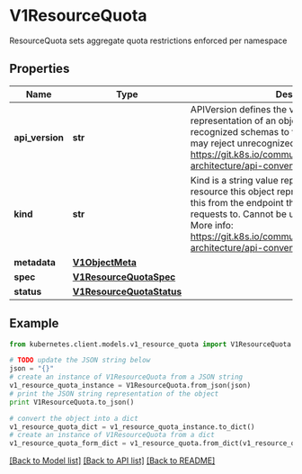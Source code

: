 # V1ResourceQuota

ResourceQuota sets aggregate quota restrictions enforced per namespace

## Properties
Name | Type | Description | Notes
------------ | ------------- | ------------- | -------------
**api_version** | **str** | APIVersion defines the versioned schema of this representation of an object. Servers should convert recognized schemas to the latest internal value, and may reject unrecognized values. More info: https://git.k8s.io/community/contributors/devel/sig-architecture/api-conventions.md#resources | [optional] 
**kind** | **str** | Kind is a string value representing the REST resource this object represents. Servers may infer this from the endpoint the kubernetes.client submits requests to. Cannot be updated. In CamelCase. More info: https://git.k8s.io/community/contributors/devel/sig-architecture/api-conventions.md#types-kinds | [optional] 
**metadata** | [**V1ObjectMeta**](V1ObjectMeta.md) |  | [optional] 
**spec** | [**V1ResourceQuotaSpec**](V1ResourceQuotaSpec.md) |  | [optional] 
**status** | [**V1ResourceQuotaStatus**](V1ResourceQuotaStatus.md) |  | [optional] 

## Example

```python
from kubernetes.client.models.v1_resource_quota import V1ResourceQuota

# TODO update the JSON string below
json = "{}"
# create an instance of V1ResourceQuota from a JSON string
v1_resource_quota_instance = V1ResourceQuota.from_json(json)
# print the JSON string representation of the object
print V1ResourceQuota.to_json()

# convert the object into a dict
v1_resource_quota_dict = v1_resource_quota_instance.to_dict()
# create an instance of V1ResourceQuota from a dict
v1_resource_quota_form_dict = v1_resource_quota.from_dict(v1_resource_quota_dict)
```
[[Back to Model list]](../README.md#documentation-for-models) [[Back to API list]](../README.md#documentation-for-api-endpoints) [[Back to README]](../README.md)


